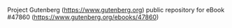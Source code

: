 Project Gutenberg (https://www.gutenberg.org) public repository for eBook #47860 (https://www.gutenberg.org/ebooks/47860)
